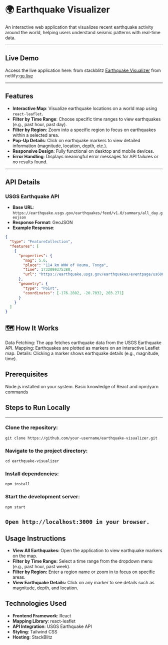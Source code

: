 # 🌍  **Earthquake Visualizer**

An interactive web application that visualizes recent earthquake activity around the world, helping users understand seismic patterns with real-time data.

---

## **Live Demo**
Access the live application here: from stackblitz [Earthquake Visualizer](https://stackblitz.com/~/github.com/muttesrikanth/earthquake-visualizer)
from netlify:[go live](https://sparkly-pegasus-088261.netlify.app/)

---

## **Features**
- **Interactive Map**: Visualize earthquake locations on a world map using `react-leaflet`.
- **Filter by Time Range**: Choose specific time ranges to view earthquakes (e.g., past hour, past day).
- **Filter by Region**: Zoom into a specific region to focus on earthquakes within a selected area.
- **Pop-Up Details**: Click on earthquake markers to view detailed information (magnitude, location, depth, etc.).
- **Responsive Design**: Fully functional on desktop and mobile devices.
- **Error Handling**: Displays meaningful error messages for API failures or no results found.

---

## **API Details**
### **USGS Earthquake API**
- **Base URL**: `https://earthquake.usgs.gov/earthquakes/feed/v1.0/summary/all_day.geojson`
- **Response Format**: GeoJSON
- **Example Response**:
```json
{
  "type": "FeatureCollection",
  "features": [
    {
      "properties": {
        "mag": 5.6,
        "place": "114 km WNW of Houma, Tonga",
        "time": 1732099375380,
        "url": "https://earthquake.usgs.gov/earthquakes/eventpage/us6000p6id"
      },
      "geometry": {
        "type": "Point",
        "coordinates": [-176.2802, -20.7032, 203.271]
      }
    }
  ]
}
```

## 🗺️ How It Works
 Data Fetching: The app fetches earthquake data from the USGS Earthquake API.
 Mapping: Earthquakes are plotted as markers on an interactive Leaflet map.
 Details: Clicking a marker shows earthquake details (e.g., magnitude, time).


## Prerequisites
Node.js installed on your system.
Basic knowledge of React and npm/yarn commands

## Steps to Run Locally
---
### Clone the repository:
`git clone https://github.com/your-username/earthquake-visualizer.git`
### Navigate to the project directory:
`cd earthquake-visualizer`
### Install dependencies:
`npm install`
### Start the development server:
`npm start`

`Open http://localhost:3000 in your browser.`
---
## Usage Instructions
- **View All Earthquakes:**
Open the application to view earthquake markers on the map.
- **Filter by Time Range:**
Select a time range from the dropdown menu (e.g., past hour, past week).
- **Filter by Region:**
Enter a region name or zoom in to focus on specific areas.
- **View Earthquake Details:**
Click on any marker to see details such as magnitude, depth, and location.

## Technologies Used
- **Frontend Framework**: React
- **Mapping Library**: react-leaflet
- **API Integration**: USGS Earthquake API
- **Styling**: Tailwind CSS
- **Hosting**: StackBlitz



